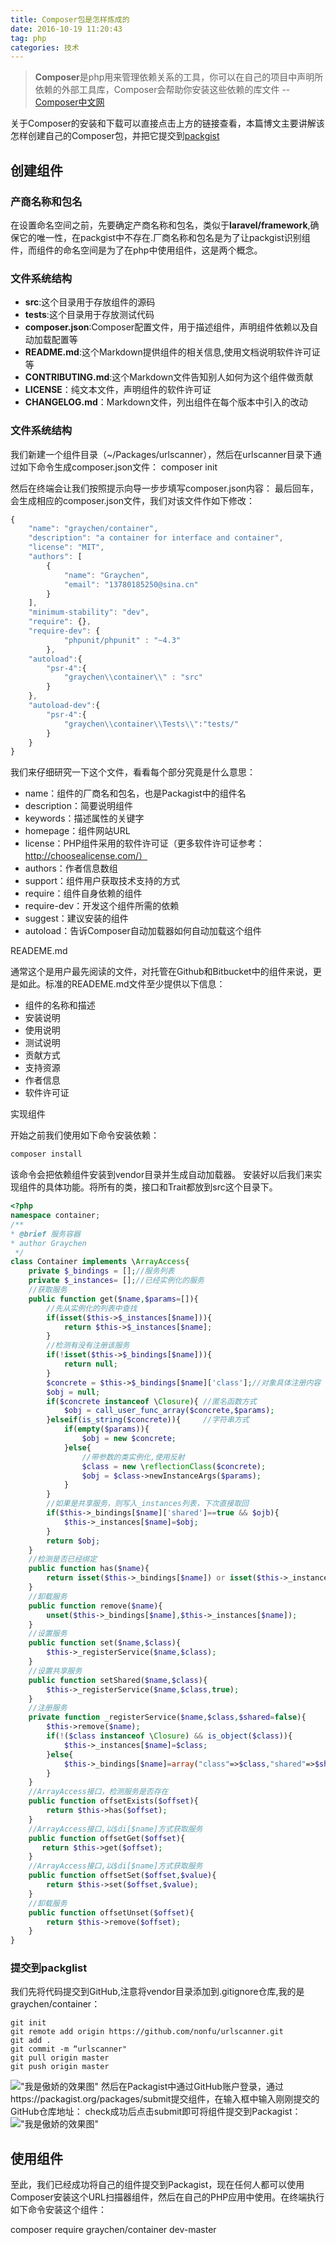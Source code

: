 ```yaml
---
title: Composer包是怎样炼成的
date: 2016-10-19 11:20:43
tag: php
categories: 技术
---
```


>**Composer**是php用来管理依赖关系的工具，你可以在自己的项目中声明所依赖的外部工具库，Composer会帮助你安装这些依赖的库文件 --[Composer中文网](http://www.phpcomposer.com/)

关于Composer的安装和下载可以直接点击上方的链接查看，本篇博文主要讲解该怎样创建自己的Composer包，并把它提交到[packgist](https://packagist.org/)

## 创建组件
### 产商名称和包名
在设置命名空间之前，先要确定产商名称和包名，类似于**laravel/framework**,确保它的唯一性，在packgist中不存在.厂商名称和包名是为了让packgist识别组件，而组件的命名空间是为了在php中使用组件，这是两个概念。
### 文件系统结构
- **src**:这个目录用于存放组件的源码   
- **tests**:这个目录用于存放测试代码   
- **composer.json**:Composer配置文件，用于描述组件，声明组件依赖以及自动加载配置等   
- **README.md**:这个Markdown提供组件的相关信息,使用文档说明软件许可证等   
- **CONTRIBUTING.md**:这个Markdown文件告知别人如何为这个组件做贡献  
- **LICENSE**：纯文本文件，声明组件的软件许可证
- **CHANGELOG.md**：Markdown文件，列出组件在每个版本中引入的改动

### 文件系统结构
我们新建一个组件目录（~/Packages/urlscanner），然后在urlscanner目录下通过如下命令生成composer.json文件：
composer init

然后在终端会让我们按照提示向导一步步填写composer.json内容：
最后回车，会生成相应的composer.json文件，我们对该文件作如下修改：
``` javascript
{
    "name": "graychen/container",
    "description": "a container for interface and container",
    "license": "MIT",
    "authors": [
        {
            "name": "Graychen",
            "email": "13780185250@sina.cn"
        }
    ],
    "minimum-stability": "dev",
    "require": {},
    "require-dev": {
            "phpunit/phpunit" : "~4.3" 
        },
    "autoload":{
        "psr-4":{
            "graychen\\container\\" : "src"
        }
    },
    "autoload-dev":{
        "psr-4":{
            "graychen\\container\\Tests\\":"tests/"
        }
    }
}

```
我们来仔细研究一下这个文件，看看每个部分究竟是什么意思：

- name：组件的厂商名和包名，也是Packagist中的组件名
- description：简要说明组件
- keywords：描述属性的关键字
- homepage：组件网站URL
- license：PHP组件采用的软件许可证（更多软件许可证参考：http://choosealicense.com/）
- authors：作者信息数组
- support：组件用户获取技术支持的方式
- require：组件自身依赖的组件
- require-dev：开发这个组件所需的依赖
- suggest：建议安装的组件
- autoload：告诉Composer自动加载器如何自动加载这个组件

READEME.md

通常这个是用户最先阅读的文件，对托管在Github和Bitbucket中的组件来说，更是如此。标准的READEME.md文件至少提供以下信息：
- 组件的名称和描述
- 安装说明
- 使用说明
- 测试说明
- 贡献方式
- 支持资源
- 作者信息
- 软件许可证

实现组件

开始之前我们使用如下命令安装依赖：
``` php
composer install
```
该命令会把依赖组件安装到vendor目录并生成自动加载器。
安装好以后我们来实现组件的具体功能。将所有的类，接口和Trait都放到src这个目录下。
``` php
<?php
namespace container;
/**
* @brief 服务容器
* author Graychen
 */
class Container implements \ArrayAccess{
    private $_bindings = [];//服务列表
    private $_instances= [];//已经实例化的服务
    //获取服务
    public function get($name,$params=[]){
        //先从实例化的列表中查找
        if(isset($this->$_instances[$name])){
            return $this->$_instances[$name]; 
        }
        //检测有没有注册该服务
        if(!isset($this->$_bindings[$name])){
            return null;
        }
        $concrete = $this->$_bindings[$name]['class'];//对象具体注册内容
        $obj = null;
        if($concrete instanceof \Closure){ //匿名函数方式
            $obj = call_user_func_array($concrete,$params);
        }elseif(is_string($concrete)){     //字符串方式
            if(empty($params)){
                $obj = new $concrete;
            }else{
                //带参数的类实例化,使用反射
                $class = new \reflectionClass($concrete);
                $obj = $class->newInstanceArgs($params);
            }
        }
        //如果是共享服务，则写入_instances列表，下次直接取回
        if($this->_bindings[$name]['shared']==true && $ojb){
            $this->_instances[$name]=$obj;
        }
        return $obj;
    } 
    //检测是否已经绑定
    public function has($name){
        return isset($this->_bindings[$name]) or isset($this->_instances[$name]);
    }
    //卸载服务
    public function remove($name){
        unset($this->_bindings[$name],$this->_instances[$name]);
    }
    //设置服务
    public function set($name,$class){
        $this->_registerService($name,$class);
    }
    //设置共享服务
    public function setShared($name,$class){
        $this->_registerService($name,$class,true);
    }
    //注册服务
    private function _registerService($name,$class,$shared=false){
        $this->remove($name);
        if(!($class instanceof \Closure) && is_object($class)){
            $this->_instances[$name]=$class;
        }else{
            $this->_bindings[$name]=array("class"=>$class,"shared"=>$shared); 
        }
    }
    //ArrayAccess接口，检测服务是否存在
    public function offsetExists($offset){
        return $this->has($offset);
    }
    //ArrayAccess接口,以$di[$name]方式获取服务
    public function offsetGet($offset){
       return $this->get($offset); 
    }
    //ArrayAccess接口,以$di[$name]方式获取服务
    public function offsetSet($offset,$value){
        return $this->set($offset,$value);
    }
    //卸载服务
    public function offsetUnset($offset){
        return $this->remove($offset);
    }
} 
```
### 提交到packglist
我们先将代码提交到GitHub,注意将vendor目录添加到.gitignore仓库,我的是graychen/container：
``` git
git init
git remote add origin https://github.com/nonfu/urlscanner.git
git add .
git commit -m “urlscanner"
git pull origin master
git push origin master
```
 !["我是傲娇的效果图"](/assets/blogImg/Graychen-Container.gif)
 然后在Packagist中通过GitHub账户登录，通过https://packagist.org/packages/submit提交组件，在输入框中输入刚刚提交的GitHub仓库地址：
 check成功后点击submit即可将组件提交到Packagist：
 !["我是傲娇的效果图"](/assets/blogImg/Packagist.gif)
## 使用组件
 至此，我们已经成功将自己的组件提交到Packagist，现在任何人都可以使用Composer安装这个URL扫描器组件，然后在自己的PHP应用中使用。在终端执行如下命令安装这个组件：

 composer require graychen/container dev-master
